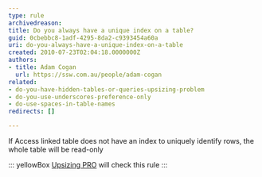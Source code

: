 ```yaml
---
type: rule
archivedreason: 
title: Do you always have a unique index on a table?
guid: 0cbebbc8-1adf-4295-8da2-c9393454a60a
uri: do-you-always-have-a-unique-index-on-a-table
created: 2010-07-23T02:04:18.0000000Z
authors:
- title: Adam Cogan
  url: https://ssw.com.au/people/adam-cogan
related:
- do-you-have-hidden-tables-or-queries-upsizing-problem
- do-you-use-underscores-preference-only
- do-use-spaces-in-table-names
redirects: []

---
```


If Access linked table does not have an index to uniquely identify rows, the whole table will be read-only


::: yellowBox
[Upsizing PRO](http&#58;//www.ssw.com.au/ssw/UpsizingPRO) will check this rule
:::


<!--endintro-->
